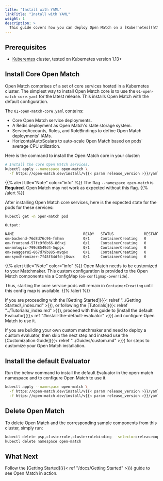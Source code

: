 ```yaml
---
title: "Install with YAML"
linkTitle: "Install with YAML"
weight: 1
description: >
  This guide covers how you can deploy Open Match on a [Kubernetes](http://kubernetes.io) cluster using static Kubernetes YAML files.
---
```


## Prerequisites

- [Kuberentes](https://kubernetes.io) cluster, tested on Kubernetes version 1.13+

## Install Core Open Match

Open Match comprises of a set of core services hosted in a Kubernetes cluster. The simplest way to install Open Match core is to use the `01-open-match-core.yaml` for the latest release. This installs Open Match with the default configuration.

The `01-open-match-core.yaml` contains:

* Core Open Match service deployments.
* A Redis deployment as Open Match's state storage system.
* ServiceAccounts, Roles, and RoleBindings to define Open Match deployments' IAMs.
* HorizontalAutoScalars to auto-scale Open Match based on pods' average CPU utilization.

Here is the command to install the Open Match core in your cluster:

```bash
# Install the core Open Match services.
kubectl apply --namespace open-match \
  -f https://open-match.dev/install/v{{< param release_version >}}/yaml/01-open-match-core.yaml
```
{{% alert title="Note" color="info" %}}
The flag `--namespace open-match` is __**Required**__. Open Match may not work as expected without this flag.
{{% /alert %}}

After installing Open Match core services, here is the expected state for the pods for these services:

```bash
kubectl get -n open-match pod

Output:

NAME                                READY   STATUS              RESTARTS   AGE
om-backend-76d8d76c96-fmhmn         0/1     ContainerCreating   0          3m53s
om-frontend-57fc9f6b66-86hxj        0/1     ContainerCreating   0          3m53s
om-mmlogic-799d8549d4-5qpgx         0/1     ContainerCreating   0          3m53s
om-swaggerui-867d79b885-m9q6x       0/1     ContainerCreating   0          3m54s
om-synchronizer-7f48f84dfd-j8swx    0/1     ContainerCreating   0          3m54s
```

{{% alert title="Note" color="info" %}}
Open Match needs to be customized to your Matchmaker.
This custom configuration is provided to the Open Match components via a ConfigMap
(<code>om-configmap-override</code>).

Thus, starting the core service pods will remain in <code>ContainerCreating</code> until this config map is available.
{{% /alert %}}

If you are proceeding with the [Getting Started]({{< relref "../Getting Started/_index.md" >}}), or following the [Tutorials]({{< relref "../Tutorials/_index.md" >}}), proceed with this guide to [install the default Evaluator]({{< ref "#install-the-default-evaluator" >}}) and configure Open Match to use it.

If you are building your own custom matchmaker and need to deploy a custom evaluator, then skip the next step and instead use the [Customization Guide]({{< relref "../Guides/custom.md" >}}) for steps to customize your Open Match installation.

## Install the default Evaluator

Run the below command to install the default Evaluator in the open-match namespace and to configure Open Match to use it.

```bash
kubectl apply --namespace open-match \
  -f https://open-match.dev/install/v{{< param release_version >}}/yaml/06-open-match-override-configmap.yaml \
  -f https://open-match.dev/install/v{{< param release_version >}}/yaml/07-open-match-default-evaluator.yaml
```

## Delete Open Match

To delete Open Match and the corresponding sample components from this cluster, simply run:

```bash
kubectl delete psp,clusterrole,clusterrolebinding --selector=release=open-match
kubectl delete namespace open-match
```

## What Next

Follow the [Getting Started]({{< ref "/docs/Getting Started" >}}) guide to see Open Match in action.
